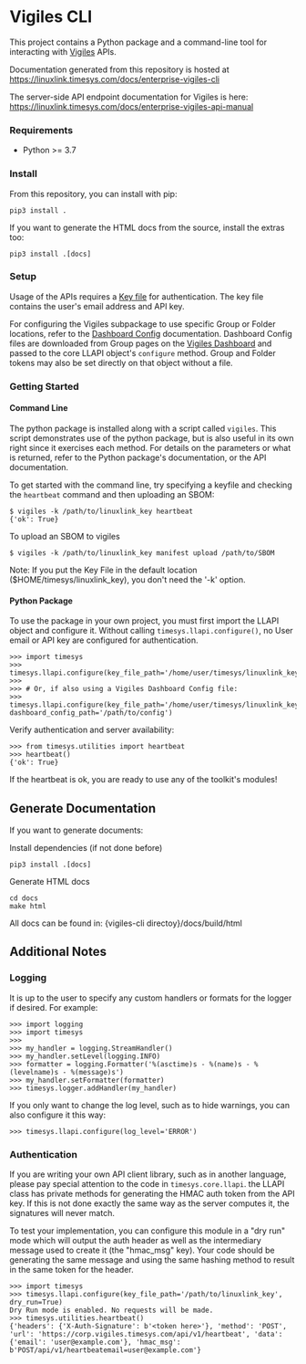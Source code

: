 # Vigiles CLI

This project contains a Python package and a command-line tool for
interacting with [Vigiles](https://www.timesys.com/solutions/vigiles-vulnerability-management/) APIs.

Documentation generated from this repository is hosted at https://linuxlink.timesys.com/docs/enterprise-vigiles-cli

The server-side API endpoint documentation for Vigiles is here: https://linuxlink.timesys.com/docs/enterprise-vigiles-api-manual

### Requirements

 - Python >= 3.7

### Install

From this repository, you can install with pip:

```
pip3 install .
```

If you want to generate the HTML docs from the source, install the extras too:

```
pip3 install .[docs]
```

### Setup

Usage of the APIs requires a [Key
file](https://linuxlink.timesys.com/docs/wiki/engineering/LinuxLink_Key_File)
for authentication. The key file contains the user's email address and
API key.

For configuring the Vigiles subpackage to use specific Group or Folder
locations, refer to the [Dashboard
Config](https://YOUR_ENTERPRISE_VIGILES_DOMAIN/docs/vigiles_user_guide#dashboard-config)
documentation. Dashboard Config files are downloaded from Group pages
on the [Vigiles Dashboard](https://YOUR_ENTERPRISE_VIGILES_DOMAIN/) and
passed to the core LLAPI object's `configure` method. Group and
Folder tokens may also be set directly on that object without a file.


### Getting Started

#### Command Line

The python package is installed along with a script called `vigiles`. This script demonstrates use of the python package,
but is also useful in its own right since it exercises each method. For details on the parameters or what is returned, refer
to the Python package's documentation, or the API documentation.

To get started with the command line, try specifying a keyfile and checking the `heartbeat` command and then uploading an SBOM:

```
$ vigiles -k /path/to/linuxlink_key heartbeat
{'ok': True}
```

To upload an SBOM to vigiles

```
$ vigiles -k /path/to/linuxlink_key manifest upload /path/to/SBOM
```

Note: If you put the Key File in the default location ($HOME/timesys/linuxlink_key), you don't need the '-k' option.

#### Python Package

To use the package in your own project, you must first import the LLAPI object and configure
it. Without calling `timesys.llapi.configure()`, no User email or API key are configured for
authentication.

```
>>> import timesys
>>> timesys.llapi.configure(key_file_path='/home/user/timesys/linuxlink_key')
>>>
>>> # Or, if also using a Vigiles Dashboard Config file:
>>> timesys.llapi.configure(key_file_path='/home/user/timesys/linuxlink_key', dashboard_config_path='/path/to/config')
```

Verify authentication and server availability:

```
>>> from timesys.utilities import heartbeat
>>> heartbeat()
{'ok': True}
```

If the heartbeat is ok, you are ready to use any of the toolkit's
modules!

## Generate Documentation

If you want to generate documents:

Install dependencies (if not done before)

```
pip3 install .[docs]
```

Generate HTML docs

```
cd docs
make html
```

All docs can be found in: {vigiles-cli directoy}/docs/build/html

## Additional Notes

### Logging

It is up to the user to specify any custom handlers or formats for the
logger if desired. For example:

```
>>> import logging
>>> import timesys
>>>
>>> my_handler = logging.StreamHandler()
>>> my_handler.setLevel(logging.INFO)
>>> formatter = logging.Formatter('%(asctime)s - %(name)s - %(levelname)s - %(message)s')
>>> my_handler.setFormatter(formatter)
>>> timesys.logger.addHandler(my_handler)
```

If you only want to change the log level, such as to hide warnings, you
can also configure it this way:

```
>>> timesys.llapi.configure(log_level='ERROR')
```

### Authentication

If you are writing your own API client library, such as in another
language, please pay special attention to the code in
`timesys.core.llapi`. the
LLAPI class has private methods for generating the HMAC
auth token from the API key. If this is not done exactly the same way as
the server computes it, the signatures will never match.

To test your implementation, you can configure this module in a "dry
run" mode which will output the auth header as well as the intermediary
message used to create it (the "hmac_msg" key). Your code
should be generating the same message and using the same hashing method
to result in the same token for the header.

```
>>> import timesys
>>> timesys.llapi.configure(key_file_path='/path/to/linuxlink_key', dry_run=True)
Dry Run mode is enabled. No requests will be made.
>>> timesys.utilities.heartbeat()
{'headers': {'X-Auth-Signature': b'<token here>'}, 'method': 'POST', 'url': 'https://corp.vigiles.timesys.com/api/v1/heartbeat', 'data': {'email': 'user@example.com'}, 'hmac_msg': b'POST/api/v1/heartbeatemail=user@example.com'}
```
